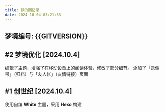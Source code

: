 ```yaml
---
title: 梦的回忆录
date: 2024-10-04 03:21:53
---
```

## 梦境编号: {{GITVERSION}}

## #2 梦境优化 [2024.10.4]
编辑了主题，增强了在移动设备上的阅读体验，修改了部分细节。
添加了「录像带」（归档）与「友人帐」（友情链接）页面

## #1 创世纪 [2024.10.4]
使用自编 **White** 主题，采用 **Hexo** 构建

